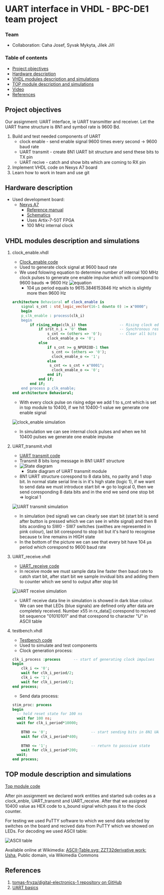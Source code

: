 # UART interface in VHDL - BPC-DE1 team project

### Team

* Collaboration: Caha Josef, Syvak Mykyta, Jílek Jiří

### Table of contents

* [Project objectives](#objectives)
* [Hardware description](#hardware)
* [VHDL modules description and simulations](#modules)
* [TOP module description and simulations](#top)
* [Video](#video)
* [References](#references)

<a name="objectives"></a>

## Project objectives

Our assignment: UART interface, ie UART transmitter and receiver. Let the UART frame structure is 8N1 and symbol rate is 9600 Bd.

1. Build and test needed components of UART
    * clock enable - send enable signal 9600 times every second -> 9600 baud rate
    * UART transmit - create 8N1 UART bit structure and send these bits to TX pin
    * UART recive - catch and show bits which are coming to RX pin
2. Implement VHDL code on Nexys A7 board
3. Learn how to work in team and use git

<a name="hardware"></a>

## Hardware description

* Used development board:
  * [Nexys A7](https://digilent.com/shop/nexys-a7-fpga-trainer-board-recommended-for-ece-curriculum/)
    * [Reference manual](https://digilent.com/reference/programmable-logic/nexys-a7/reference-manual?redirect=1)
    * [Schematics](https://digilent.com/reference/_media/programmable-logic/nexys-a7/nexys-a7-d3-sch.pdf)
    * Uses Artix-7-50T FPGA
    * 100 MHz internal clock

<a name="modules"></a>

## VHDL modules description and simulations

1. clock_enable.vhdl
    * [Clock_enable code](https://github.com/R4sp1/digital-electronics-1-project/blob/main/project-source-files/project_1/project_1.srcs/sources_1/new/clock_enable.vhd)
    * Used to generate clock signal at 9600 baud rate
    * We used folowing equation to determine number of internal 100 MHz clock pulses to generate one enable impulse which will corespond to 9600 bauds => 9600 Hz
    ![equation](images/equations.png)
        * 104 µs period equals to 9615.3846153846 Hz which is slightly more then 9600 Hz
    ```vhdl
    architecture Behavioral of clock_enable is
        signal s_cnt : std_logic_vector(16-1 downto 0) := x"0000";
        begin
        p_clk_enable : process(clk_i)
        begin
            if rising_edge(clk_i) then               -- Rising clock edge
                if srst_n_i = '0' then               -- Synchronous reset
                    s_cnt <= (others => '0');        -- Clear all bits
                    clock_enable_o <= '0';
                else
                    if s_cnt >= g_NPERIOD-1 then
                      s_cnt <= (others => '0');
                      clock_enable_o <= '1';
                    else
                     s_cnt <= s_cnt + x"0001";
                      clock_enable_o <= '0';
                    end if;
                end if;
            end if;
        end process p_clk_enable;
    end architecture Behavioral;
    ```
    
    * With every clock pulse on rising edge we add 1 to s_cnt which is set in top module to 10400, if we hit 10400-1 value we generate one enable signal

    ![clock_enable simulation](images/clock_sim.png)
    * In simulation we can see internal clock pulses and when we hit 10400 pulses we generate one enable impulse

2. UART_transmit.vhdl
   * [UART transmit code](https://github.com/R4sp1/digital-electronics-1-project/blob/main/project-source-files/project_1/project_1.srcs/sources_1/new/UART_transmit.vhd)
   * Transmit 8 bits long message in 8N1 UART structure
   * ![State diagram](https://github.com/JosefCaha/digital-electronics-1/blob/main/digital-electronics-1-project-main/images/diagram.PNG)
        * State diagram of UART transmit module  
   * 8N1 UART structure corespond to 8 data bits, no parity and 1 stop bit. In normal state serial line is in it's high state (logic 1), if we want to send data we must introduce start bit => go to logical 0, then we send coresponding 8 data bits and in the end we send one stop bit => logical 1

   ![UART transmit simulation](images/sim.png)

   * In simulation (red signal) we can clearly see start bit (start bit is send after button is pressed which we can see in white signal) and then 8 bits acording to SW0 - SW7 switches (swithes are represented in pink colour), last bit corespond to stop bit but it's hard to recognise because tx line remains in HIGH state
   * In the bottom of the picture we can see that every bit have 104 µs period which corespond to 9600 baud rate

3. UART_receive.vhdl
    * [UART_receive code](https://github.com/R4sp1/digital-electronics-1-project/blob/main/project-source-files/project_1/project_1.srcs/sources_1/new/UART_recive.vhd)
    * In receive mode we must sample data line faster then baud rate to catch start bit, after start bit we sample invidual bits and adding them to counter which we send to output after stop bit

    ![UART receive simulation](images/sim.png)

    * UART receive data line in simulation is showed in dark blue colour. We can see that LEDs (blue signals) are defined only after data are completely received. Number x55 in rx_data[] corespond to recived bit sequence "01010101" and that corespond to character "U" in ASCII table

4. testbench.vhdl
    * [Testbench code](https://github.com/R4sp1/digital-electronics-1-project/blob/main/project-source-files/project_1/project_1.srcs/sim_1/new/testbench.vhd)
    * Used to simulate and test components
    * Clock generation process:
    ```vhdl
    clk_i_process :process      -- start of generating clock impulses
    begin
		clk_i <= '0';
		wait for clk_i_period/2;
		clk_i <= '1';
		wait for clk_i_period/2;
    end process;
    ```
    * Send data process:

    ```vhdl
    stim_proc: process
    begin		
      -- hold reset state for 100 ns
      wait for 100 ns;	
      wait for clk_i_period*10000;
		
		BTN0 <= '0';                    -- start sending bits in 8N1 UART standart at 9600 baud
		wait for clk_i_period*400;
		
		BTN0 <= '1';					-- return to passsive state
		wait for clk_i_period*200;	
      wait;
    end process;
    ```


<a name="top"></a>

## TOP module description and simulations

[Top module code](https://github.com/R4sp1/digital-electronics-1-project/blob/main/project-source-files/project_1/project_1.srcs/sources_1/new/top.vhd)

After pin assignment we declared work entities and started sub codes as a clock_enble, UART_transmit and UART_receive. After that we assigned 10400 value as HEX code to s_bound signal which pass it to the clock counter.

For testing we used PuTTY software to which we send data selected by switches on the board and recived data from PuTTY which we showed on LEDs. For decoding we used ASCII table:

![ASCII table](https://upload.wikimedia.org/wikipedia/commons/thumb/1/1b/ASCII-Table-wide.svg/800px-ASCII-Table-wide.svg.png?20100522130436)

 Available online at Wikimedia: <a href="https://commons.wikimedia.org/wiki/File:ASCII-Table-wide.svg">ASCII-Table.svg: ZZT32derivative work: Usha</a>, Public domain, via Wikimedia Commons

## References

1. [tomas-fryza/digital-electronics-1 repository on GitHub](https://github.com/tomas-fryza/digital-electronics-1)
2. [UART basics](https://ece353.engr.wisc.edu/serial-interfaces/uart-basics/)
